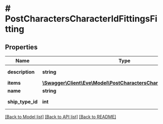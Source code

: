 # # PostCharactersCharacterIdFittingsFitting

## Properties

Name | Type | Description | Notes
------------ | ------------- | ------------- | -------------
**description** | **string** | description string | 
**items** | [**\Swagger\Client\Eve\Model\PostCharactersCharacterIdFittingsItem[]**](PostCharactersCharacterIdFittingsItem.md) | items array | 
**name** | **string** | name string | 
**ship_type_id** | **int** | ship_type_id integer | 

[[Back to Model list]](../../README.md#documentation-for-models) [[Back to API list]](../../README.md#documentation-for-api-endpoints) [[Back to README]](../../README.md)


